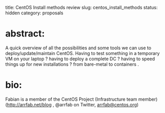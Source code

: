 title: CentOS Install methods review
slug: centos_install_methods
status: hidden
category: proposals

# abstract:
A quick overview of all the possibilities and some tools we can use to deploy/update/maintain CentOS. Having to test something in a temporary VM on your laptop ? having to deploy a complete DC ? having to speed things up for new installations ? from bare-metal to containers .

# bio:
Fabian is a member of the CentOS Project (Infrastructure team member) (http://arrfab.net/blog , @arrfab on Twitter, arrfab@centos.org)
